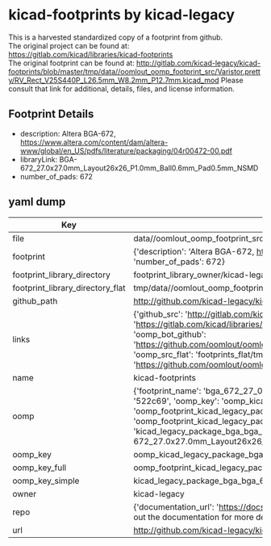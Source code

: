 # kicad-footprints by kicad-legacy  
This is a harvested standardized copy of a footprint from github.  
The original project can be found at:  
https://gitlab.com/kicad/libraries/kicad-footprints  
The original footprint can be found at:
http://gitlab.com/kicad-legacy/kicad-footprints/blob/master/tmp/data//oomlout_oomp_footprint_src/Varistor.pretty/RV_Rect_V25S440P_L26.5mm_W8.2mm_P12.7mm.kicad_mod
Please consult that link for additional, details, files, and license information.  
## Footprint Details
* description: Altera BGA-672, https://www.altera.com/content/dam/altera-www/global/en_US/pdfs/literature/packaging/04r00472-00.pdf  
* libraryLink: BGA-672_27.0x27.0mm_Layout26x26_P1.0mm_Ball0.6mm_Pad0.5mm_NSMD  
* number_of_pads: 672  
## yaml dump  
| Key | Value |  
| --- | --- |  
| file | data//oomlout_oomp_footprint_src/kicad-footprints/Package_BGA.pretty/BGA-672_27.0x27.0mm_Layout26x26_P1.0mm_Ball0.6mm_Pad0.5mm_NSMD.kicad_mod |  
| footprint | {'description': 'Altera BGA-672, https://www.altera.com/content/dam/altera-www/global/en_US/pdfs/literature/packaging/04r00472-00.pdf', 'libraryLink': 'BGA-672_27.0x27.0mm_Layout26x26_P1.0mm_Ball0.6mm_Pad0.5mm_NSMD', 'number_of_pads': 672} |  
| footprint_library_directory | footprint_library_owner/kicad-legacy_kicad-footprints |  
| footprint_library_directory_flat | tmp/data//oomlout_oomp_footprint_src/footprints_flat/kicad_legacy_package_bga_bga_672_27_0x27_0mm_layout26x26_p1_0mm_ball0_6mm_pad0_5mm_nsmd/working |  
| github_path | http://github.com/kicad-legacy/kicad-footprints/blob/master/tmp/data//oomlout_oomp_footprint_src/Package_BGA.pretty/BGA-672_27.0x27.0mm_Layout26x26_P1.0mm_Ball0.6mm_Pad0.5mm_NSMD.kicad_mod |  
| links | {'github_src': 'http://gitlab.com/kicad-legacy/kicad-footprints/blob/master/tmp/data//oomlout_oomp_footprint_src/Varistor.pretty/RV_Rect_V25S440P_L26.5mm_W8.2mm_P12.7mm.kicad_mod', 'github_src_repo': 'https://gitlab.com/kicad/libraries/kicad-footprints', 'oomp_bot': 'tmp/data//oomlout_oomp_footprint_src/footprints/kicad_legacy_package_bga_bga_672_27_0x27_0mm_layout26x26_p1_0mm_ball0_6mm_pad0_5mm_nsmd/working', 'oomp_bot_github': 'https://github.com/oomlout/oomlout_oomp_footprint_bot/tree/main/tmp/data//oomlout_oomp_footprint_src/footprints/kicad_legacy_package_bga_bga_672_27_0x27_0mm_layout26x26_p1_0mm_ball0_6mm_pad0_5mm_nsmd/working', 'oomp_src_flat': 'footprints_flat/tmp/data//oomlout_oomp_footprint_src/footprints_flat/kicad_legacy_package_bga_bga_672_27_0x27_0mm_layout26x26_p1_0mm_ball0_6mm_pad0_5mm_nsmd/working', 'oomp_src_flat_github': 'https://github.com/oomlout/oomlout_oomp_footprint_src/tree/main/tmp/data//oomlout_oomp_footprint_src/footprints_flat/kicad_legacy_package_bga_bga_672_27_0x27_0mm_layout26x26_p1_0mm_ball0_6mm_pad0_5mm_nsmd/working'} |  
| name | kicad-footprints |  
| oomp | {'footprint_name': 'bga_672_27_0x27_0mm_layout26x26_p1_0mm_ball0_6mm_pad0_5mm_nsmd', 'library_name': 'package_bga', 'md5': '522c69635be807a399ad217909bf3e8b', 'md5_10': '522c69635b', 'md5_5': '522c6', 'md5_6': '522c69', 'oomp_key': 'oomp_kicad_legacy_package_bga_bga_672_27_0x27_0mm_layout26x26_p1_0mm_ball0_6mm_pad0_5mm_nsmd', 'oomp_key_extra': 'oomp_footprint_kicad_legacy_package_bga_bga_672_27_0x27_0mm_layout26x26_p1_0mm_ball0_6mm_pad0_5mm_nsmd', 'oomp_key_full': 'oomp_footprint_kicad_legacy_package_bga_bga_672_27_0x27_0mm_layout26x26_p1_0mm_ball0_6mm_pad0_5mm_nsmd_522c69', 'oomp_key_simple': 'kicad_legacy_package_bga_bga_672_27_0x27_0mm_layout26x26_p1_0mm_ball0_6mm_pad0_5mm_nsmd', 'original_filename': 'data//oomlout_oomp_footprint_src/kicad-footprints/Package_BGA.pretty/BGA-672_27.0x27.0mm_Layout26x26_P1.0mm_Ball0.6mm_Pad0.5mm_NSMD.kicad_mod', 'owner_name': 'kicad_legacy'} |  
| oomp_key | oomp_kicad_legacy_package_bga_bga_672_27_0x27_0mm_layout26x26_p1_0mm_ball0_6mm_pad0_5mm_nsmd |  
| oomp_key_full | oomp_footprint_kicad_legacy_package_bga_bga_672_27_0x27_0mm_layout26x26_p1_0mm_ball0_6mm_pad0_5mm_nsmd |  
| oomp_key_simple | kicad_legacy_package_bga_bga_672_27_0x27_0mm_layout26x26_p1_0mm_ball0_6mm_pad0_5mm_nsmd |  
| owner | kicad-legacy |  
| repo | {'documentation_url': 'https://docs.github.com/rest/overview/resources-in-the-rest-api#rate-limiting', 'message': "API rate limit exceeded for 84.66.142.224. (But here's the good news: Authenticated requests get a higher rate limit. Check out the documentation for more details.)"} |  
| url | http://github.com/kicad-legacy/kicad-footprints |  

